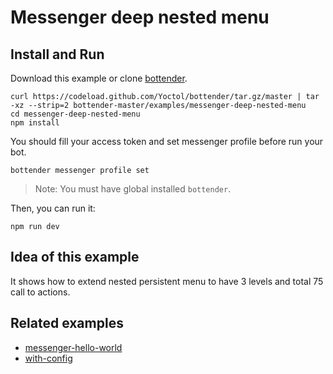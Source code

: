 # Messenger deep nested menu

## Install and Run

Download this example or clone [bottender](https://github.com/Yoctol/bottender).

```
curl https://codeload.github.com/Yoctol/bottender/tar.gz/master | tar -xz --strip=2 bottender-master/examples/messenger-deep-nested-menu
cd messenger-deep-nested-menu
npm install
```

You should fill your access token and set messenger profile before run your bot.

```
bottender messenger profile set
```

> Note: You must have global installed `bottender`.

Then, you can run it:

```
npm run dev
```

## Idea of this example

It shows how to extend nested persistent menu to have 3 levels and total 75 call to actions.

## Related examples

* [messenger-hello-world](../messenger-hello-world)
* [with-config](../with-config)
